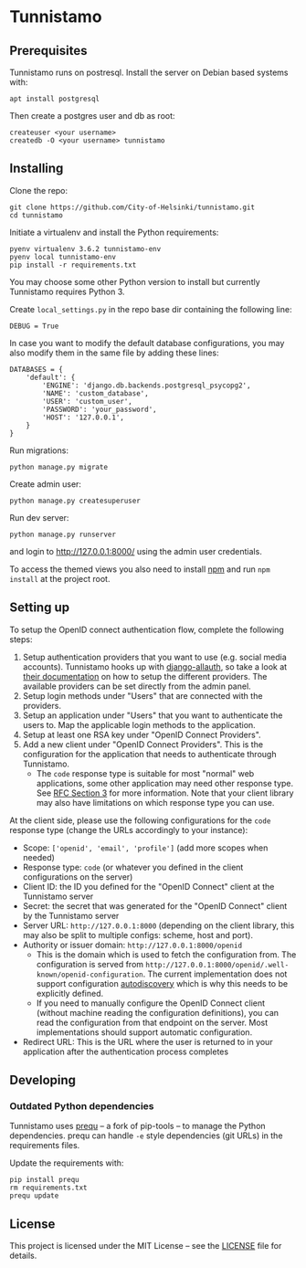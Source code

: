 # Tunnistamo

## Prerequisites

Tunnistamo runs on postresql. Install the server on Debian based systems with:
```
apt install postgresql
```

Then create a postgres user and db as root:
```
createuser <your username>
createdb -O <your username> tunnistamo
```


## Installing
Clone the repo:
```
git clone https://github.com/City-of-Helsinki/tunnistamo.git
cd tunnistamo
```

Initiate a virtualenv and install the Python requirements:
```
pyenv virtualenv 3.6.2 tunnistamo-env
pyenv local tunnistamo-env
pip install -r requirements.txt
```

You may choose some other Python version to install but currently Tunnistamo
requires Python 3.

Create `local_settings.py` in the repo base dir containing the following line:
```
DEBUG = True
```

In case you want to modify the default database configurations, you may also
modify them in the same file by adding these lines:
```
DATABASES = {
    'default': {
        'ENGINE': 'django.db.backends.postgresql_psycopg2',
        'NAME': 'custom_database',
        'USER': 'custom_user',
        'PASSWORD': 'your_password',
        'HOST': '127.0.0.1',
    }
}
```

Run migrations:
```
python manage.py migrate
```

Create admin user:
```
python manage.py createsuperuser
```

Run dev server:
```
python manage.py runserver
```
and login to http://127.0.0.1:8000/ using the admin user credentials.

To access the themed views you also need to install
[npm](https://docs.npmjs.com/getting-started/installing-node) and run
`npm install` at the project root.


## Setting up

To setup the OpenID connect authentication flow, complete the following steps:

1. Setup authentication providers that you want to use (e.g. social media
   accounts). Tunnistamo hooks up with
   [django-allauth](http://django-allauth.readthedocs.io/en/latest/index.html),
   so take a look at
   [their documentation](http://django-allauth.readthedocs.io/en/latest/providers.html)
   on how to setup the different providers. The available providers can be set
   directly from the admin panel.
1. Setup login methods under "Users" that are connected with the providers.
1. Setup an application under "Users" that you want to authenticate the users
   to. Map the applicable login methods to the application.
1. Setup at least one RSA key under "OpenID Connect Providers".
1. Add a new client under "OpenID Connect Providers". This is the configuration
   for the application that needs to authenticate through Tunnistamo.
   * The `code` response type is suitable for most "normal" web applications,
     some other application may need other response type. See
     [RFC Section 3](http://openid.net/specs/openid-connect-core-1_0.html#rfc.section.3)
     for more information. Note that your client library may also have
     limitations on which response type you can use.

At the client side, please use the following configurations for the `code`
response type (change the URLs accordingly to your instance):

- Scope: `['openid', 'email', 'profile']` (add more scopes when needed)
- Response type: `code` (or whatever you defined in the client configurations on
  the server)
- Client ID: the ID you defined for the "OpenID Connect" client at the
  Tunnistamo server
- Secret: the secret that was generated for the "OpenID Connect" client by the
  Tunnistamo server
- Server URL: `http://127.0.0.1:8000` (depending on the client library, this
  may also be split to multiple configs: scheme, host and port).
- Authority or issuer domain: `http://127.0.0.1:8000/openid`
  * This is the domain which is used to fetch the configuration from. The
    configuration is served from
    `http://127.0.0.1:8000/openid/.well-known/openid-configuration`. The current
    implementation does not support configuration
    [autodiscovery](http://openid.net/specs/openid-connect-discovery-1_0-21.html)
    which is why this needs to be explicitly defined.
  * If you need to manually configure the OpenID Connect client (without machine
    reading the configuration definitions), you can read the configuration from
    that endpoint on the server. Most implementations should support automatic
    configuration.
- Redirect URL: This is the URL where the user is returned to in your
  application after the authentication process completes


## Developing

### Outdated Python dependencies
Tunnistamo uses [prequ](https://github.com/suutari/prequ) – a fork of pip-tools –
to manage the Python dependencies.
prequ can handle `-e` style dependencies (git URLs) in the requirements files.

Update the requirements with:
```
pip install prequ
rm requirements.txt
prequ update
```

## License
This project is licensed under the MIT License – see the [LICENSE](LICENSE) file for details.
